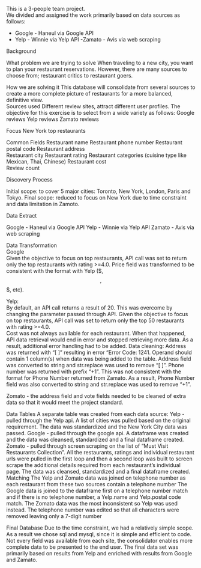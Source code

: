 This is a 3-people team project.  
We divided and assigned the work primarily based on data sources as follows: 
- Google - Haneul via Google API 
- Yelp - Winnie via Yelp API
 -Zamato - Avis via web scraping 

Background

What problem we are trying to solve 
When traveling to a new city, you want to plan your restaurant reservations.  However, there are many sources to choose from; restaurant critics to restaurant goers.  

How we are solving it
This database will consolidate from several sources to create a more complete picture of restaurants for a more balanced, definitive view.  
Sources used
Different review sites, attract different user profiles.  The objective for this exercise is to select from a wide variety as follows:
Google reviews
Yelp reviews
Zamato reviews 

Focus
New York top restaurants  

Common Fields 
Restaurant name
Restaurant phone number 
Restaurant postal code
Restaurant address  
Restaurant city
Restaurant rating
Restaurant categories (cuisine type like Mexican, Thai, Chinese)
Restaurant cost  
Review count

Discovery Process

Initial scope: to cover 5 major cities: Toronto, New York, London, Paris and  Tokyo. 
Final scope: reduced to focus on New York due to time constraint and data limitation in Zamoto.  

Data Extract

Google - Haneul via Google API 
Yelp - Winnie via Yelp API
Zamato - Avis via web scraping 

Data Transformation  
Google  
Given the objective to focus on top restaurants, API call was set to return only the top restaurants with rating >=4.0. 
Price field was transformed to be consistent with the format with Yelp ($, $$, $$$, etc).

Yelp:  
By default, an API call returns a result of 20. This was overcome by changing the parameter passed through API. 
Given the objective to focus on top restaurants, API call was set to return only the top 50 restaurants with rating >=4.0.  
Cost was not always available for each restaurant. When that happened, API data retrieval would end in error and stopped retrieving more data. As a result, additional error handling had to be added. 
Data cleaning: Address was returned with “[ ]” resulting in error “Error Code: 1241. Operand should contain 1 column(s) when data was being added to the table. Address field was converted to string and str.replace was used to remove “[ ]”.  Phone number was returned with prefix “+1”. This was not consistent with the format for Phone Number returned from Zamato. As a result, Phone Number field was also converted to string and str.replace was used to remove “+1”.

Zomato - the address field and vote fields needed to be cleaned of extra data so that it would meet the project standard.  

Data Tables
A separate table was created from each data source:
Yelp - pulled through the Yelp api.  A list of cities was pulled based on the original requirement.  The data was standardized and the New York City data was passed.
Google - pulled through the google api.  A dataframe was created and the data was cleansed, standardized and a final dataframe created.
Zomato - pulled through screen scraping on the list of “Must Visit Restaurants Collection”.  All the restaurants, ratings and individual restaurant urls were pulled in the first loop and then a second loop was built to screen scrape the additional details required from each restaurant’s individual page.  The data was cleansed, standardized and a final dataframe created.
Matching
The Yelp and Zomato data was joined on telephone number as each restaurant from these two sources contain a telephone number
The Google data is joined to the dataframe first on a telephone number match and if there is no telephone number, a Yelp.name and Yelp.postal code match.  The Zomato data was the most inconsistent so Yelp was used instead.
The telephone number was edited so that all characters were removed leaving only a 7-digit number

Final Database
Due to the time constraint, we had a relatively simple scope. As a result we chose sql and mysql, since it is simple and efficient to code.  
Not every field was available from each site, the consolidator enables more complete data to be presented to the end user. The final data set was primarily based on results from Yelp and enriched with results from Google and Zamato.   

